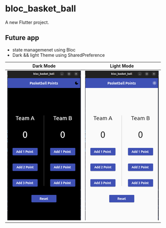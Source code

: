 # bloc_basket_ball

A new Flutter project.

## Future app
 - state managemenet using Bloc 
 - Dark && light Theme using SharedPreference 


 
|Dark Mode | Light Mode |
|-|-|
|<code><img  src="./project_screen/dark.png"/> |<code><img  src="./project_screen/light.png"/>| 
